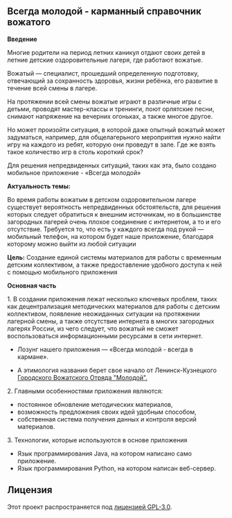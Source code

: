 ## **Всегда молодой - карманный справочник вожатого**


**Введение**

Многие родители на период летних каникул отдают своих детей в летние детские оздоровительные лагеря, где работают вожатые.

Вожатый — cпециалист, прошедший определенную подготовку, отвечающий за сохранность здоровья, жизни ребёнка, его развитие в течение всей смены в лагере.

На протяжении всей смены вожатые играют в различные игры с детьми, проводят мастер-классы и тренинги, поют орлятские песни, снимают напряжение на вечерних огоньках, а также многое другое.

Но может произойти ситуация, в которой даже опытный вожатый может задуматься, например, для общелагерьного мероприятия нужно найти игру на каждого из ребят, которую они проведут в зале. Где же взять такое количество игр в столь короткий срок? 

Для решения непредвиденных ситуаций, таких как эта, было создано мобильное приложение - «Всегда молодой»






**Актуальность темы:**

Во время работы вожатым в детском оздоровительном лагере существует вероятность непредвиденных обстоятельств, для решения которых следует обратиться к внешним источникам, но в большинстве загородных лагерей очень плохое соединение с интернетом, а то и его отсутствие. Требуется то, что есть у каждого всегда под рукой — мобильный телефон, на котором будет наше приложение, благодаря которому можно выйти из любой ситуации

**Цель:** Создание единой системы материалов для работы с временным детским коллективом, а также предоставление удобного доступа к ней с помощью мобильного приложения


**Основная часть**

1\. В создании приложения лежат несколько ключевых проблем, таких как децентрализация методических материалов для работы с детским коллективом, появление неожиданных ситуации на протяжении лагерной смены, а также отсутствие интернета в многих загородных лагерях России, из чего следует, что вожатый не сможет воспользоваться информационными ресурсами в сети интернет.

- Лозунг нашего приложения — «Всегда молодой - всегда в кармане».

- А этимология названия берет свое начало от Ленинск-Кузнецкого [Городского Вожатского Отряда "Молодой".](https://vk.com/gvo_molodoy)



2\. Главными особенностями приложения являются: 
- постоянное обновление методических материалов,
- возможность предложения своих идей удобным способом,
-  собственная система получения данных и контроля версий материалов.



3\. Технологии, которые используются в основе приложения

- Язык программирования Java, на котором написано само приложение.
- Язык программирования Python, на котором написан веб-сервер.



## Лицензия

Этот проект распространяется под [лицензией GPL-3.0](./LICENSE).




